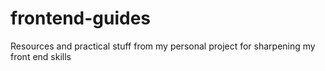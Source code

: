 # frontend-guides
Resources and practical stuff from my personal project for sharpening my front end skills
